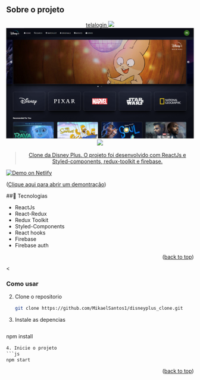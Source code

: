 <div id="top"></div>



## Sobre o projeto


<div align="center"><a href="#top">telalogin
<img src="./public/images/telalogin.PNG alt="tela-login">
<img src="./public/images/homepage.PNG" alt="homepage ">
 <img src="./public/images/movies.PNG alt="movies">                                                   

>Clone da Disney Plus. O projeto foi desenvolvido com ReactJs e Styled-components, redux-toolkit e firebase.
</a></div>

<a href="https://disneyplus-clone-3eeed.web.app/detail/4vJe1ekutfvs1u8Z1aXK" target="_blank">
    <img width ="250px" height="250px"alt="Demo on Netlify" src="https://symbols.getvecta.com/stencil_80/39_firebase-icon.2bf1891c1d.svg">
  </a>

<p align="left">(<a href="https://disneyplus-clone-3eeed.web.app/detail/4vJe1ekutfvs1u8Z1aXK">Clique aqui para abrir um demontraçâo</a>)</p>



##🚀 Tecnologias



* ReactJs
* React-Redux
* Redux Toolkit
* Styled-Components
* React hooks                                                                                        
* Firebase
* Firebase auth



<p align="right">(<a href="#top">back to top</a>)</p>



<


### Como usar

2. Clone o repositorio
   ```sh
   git clone https://github.com/MikaelSantos1/disneyplus_clone.git
   ```
3. Instale as  depencias
   ```sh
  npm install
   ```
4. Inicie o projeto
   ```js
   npm start
   ```

<p align="right">(<a href="#top">back to top</a>)</p>
